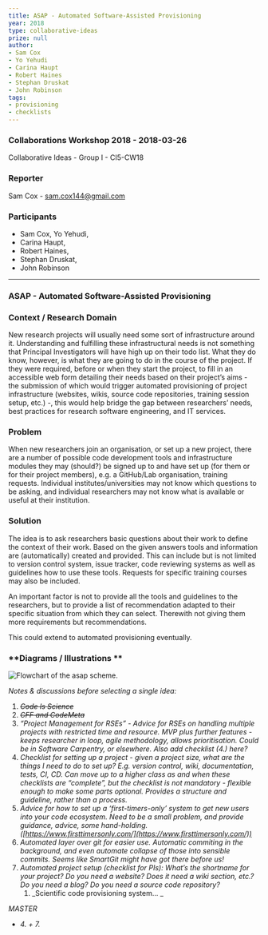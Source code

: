 ```yaml
---
title: ASAP - Automated Software-Assisted Provisioning
year: 2018
type: collaborative-ideas
prize: null
author:
- Sam Cox
- Yo Yehudi
- Carina Haupt
- Robert Haines
- Stephan Druskat
- John Robinson
tags:
- provisioning
- checklists
---
```


### Collaborations Workshop 2018 - 2018-03-26

Collaborative Ideas - Group I - CI5-CW18


### **Reporter**

Sam Cox - sam.cox144@gmail.com


### **Participants**

* Sam Cox, Yo Yehudi, 
* Carina Haupt, 
* Robert Haines, 
* Stephan Druskat, 
* John Robinson

---

### ASAP - Automated Software-Assisted Provisioning


### **Context / Research Domain**

New research projects will usually need some sort of infrastructure around it. Understanding and fulfilling these infrastructural needs is not something that Principal Investigators will have high up on their todo list. What they do know, however, is what they are going to do in the course of the project. If they were required, before or when they start the project, to fill in an accessible web form detailing their needs based on their project’s aims - the submission of which would trigger automated provisioning of project infrastructure (websites, wikis, source code repositories, training session setup, etc.) -, this would help bridge the gap between researchers’ needs, best practices for research software engineering, and IT services.


### **Problem**

When new researchers join an organisation, or set up a new project, there are a number of possible code development tools and infrastructure modules they may (should?) be signed up to and have set up (for them or for their project members), e.g. a GitHub/Lab organisation, training requests. Individual institutes/universities may not know which questions to be asking, and individual researchers may not know what is available or useful at their institution.


### **Solution**

The idea is to ask researchers basic questions about their work to define the context of their work. Based on the given answers tools and information are (automatically) created and provided. This can include but is not limited to version control system, issue tracker, code reviewing systems as well as guidelines how to use these tools. Requests for specific training courses may also be included.

An important factor is not to provide all the tools and guidelines to the researchers, but to provide a list of recommendation adapted to their specific situation from which they can select. Therewith not giving them more requirements but recommendations.

This could extend to automated provisioning eventually.


### **Diagrams / Illustrations **

![Flowchart of the asap scheme.](../images/cw18-flowchart.jpg)

_Notes & discussions before selecting a single idea:_



1. _~~Code Is Science~~_
2. _~~CFF and CodeMeta~~_
3. _“Project Management for RSEs” - Advice for RSEs on handling multiple projects with restricted time and resource. MVP plus further features - keeps researcher in loop, agile methodology, allows prioritisation. Could be in Software Carpentry, or elsewhere. Also add checklist (4.) here?_
4. _Checklist for setting up a project - given a project size, what are the things I need to do to set up? E.g. version control, wiki, documentation, tests, CI, CD. Can move up to a higher class as and when these checklists are “complete”, but the checklist is not mandatory - flexible enough to make some parts optional. Provides a structure and guideline, rather than a process._
5. _Advice for how to set up a ‘first-timers-only’ system to get new users into your code ecosystem. Need to be a small problem, and provide guidance, advice, some hand-holding. ([https://www.firsttimersonly.com/](https://www.firsttimersonly.com/))_
6. _Automated layer over git for easier use. Automatic commiting in the background, and even automate collapse of those into sensible commits. Seems like SmartGit might have got there before us!_
7. _Automated project setup (checklist for PIs): What’s the shortname for your project? Do you need a website? Does it need a wiki section, etc.? Do you need a blog? Do you need a source code repository?_
    1. _Scientific code provisioning system… _

_MASTER_



*   _4. + 7._
